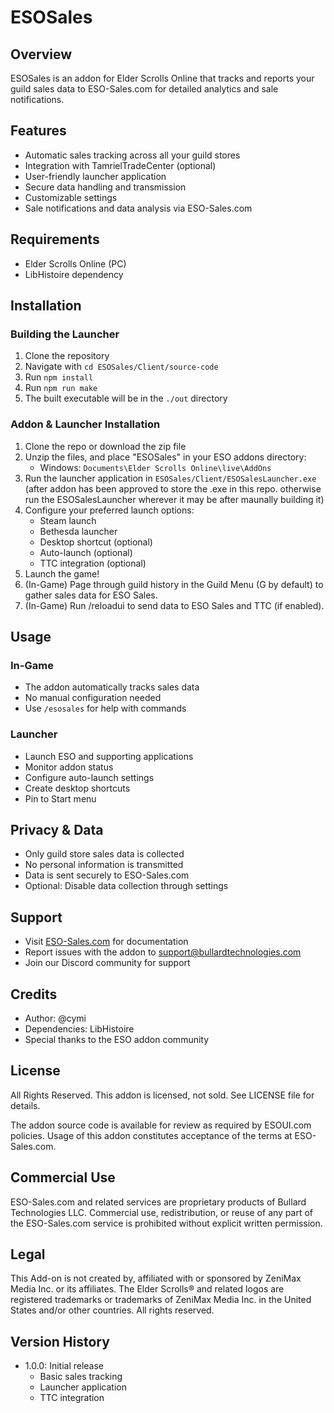 # ESOSales

## Overview
ESOSales is an addon for Elder Scrolls Online that tracks and reports your guild sales data to ESO-Sales.com for detailed analytics and sale notifications.

## Features
- Automatic sales tracking across all your guild stores
- Integration with TamrielTradeCenter (optional)
- User-friendly launcher application
- Secure data handling and transmission
- Customizable settings
- Sale notifications and data analysis via ESO-Sales.com

## Requirements
- Elder Scrolls Online (PC)
- LibHistoire dependency

## Installation

### Building the Launcher
1. Clone the repository
2. Navigate with `cd ESOSales/Client/source-code`
2. Run `npm install`
3. Run `npm run make`
4. The built executable will be in the `./out` directory

### Addon & Launcher Installation
1. Clone the repo or download the zip file
2. Unzip the files, and place "ESOSales" in your ESO addons directory:
   - Windows: `Documents\Elder Scrolls Online\live\AddOns`
3. Run the launcher application in `ESOSales/Client/ESOSalesLauncher.exe` (after addon has been approved to store the .exe in this repo. otherwise run the ESOSalesLauncher wherever it may be after maunally building it)
4. Configure your preferred launch options:
   - Steam launch
   - Bethesda launcher
   - Desktop shortcut (optional)
   - Auto-launch (optional)
   - TTC integration (optional)
5. Launch the game!
6. (In-Game) Page through guild history in the Guild Menu (G by default) to gather sales data for ESO Sales.
7. (In-Game) Run /reloadui to send data to ESO Sales and TTC (if enabled).

## Usage

### In-Game
- The addon automatically tracks sales data
- No manual configuration needed
- Use `/esosales` for help with commands

### Launcher
- Launch ESO and supporting applications
- Monitor addon status
- Configure auto-launch settings
- Create desktop shortcuts
- Pin to Start menu

## Privacy & Data
- Only guild store sales data is collected
- No personal information is transmitted
- Data is sent securely to ESO-Sales.com
- Optional: Disable data collection through settings

## Support
- Visit [ESO-Sales.com](https://eso-sales.com) for documentation
- Report issues with the addon to support@bullardtechnologies.com
- Join our Discord community for support

## Credits
- Author: @cymi
- Dependencies: LibHistoire
- Special thanks to the ESO addon community

## License
All Rights Reserved. This addon is licensed, not sold. See LICENSE file for details.

The addon source code is available for review as required by ESOUI.com policies. Usage of this addon constitutes acceptance of the terms at ESO-Sales.com.

## Commercial Use
ESO-Sales.com and related services are proprietary products of Bullard Technologies LLC. Commercial use, redistribution, or reuse of any part of the ESO-Sales.com service is prohibited without explicit written permission.

## Legal
This Add-on is not created by, affiliated with or sponsored by ZeniMax Media Inc. or its affiliates. The Elder Scrolls® and related logos are registered trademarks or trademarks of ZeniMax Media Inc. in the United States and/or other countries. All rights reserved.

## Version History
- 1.0.0: Initial release
  - Basic sales tracking
  - Launcher application
  - TTC integration